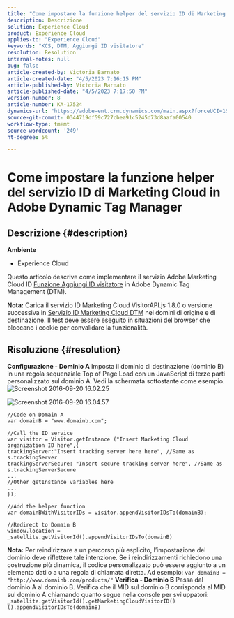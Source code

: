 ```yaml
---
title: "Come impostare la funzione helper del servizio ID di Marketing Cloud in Adobe Dynamic Tag Manager"
description: Descrizione
solution: Experience Cloud
product: Experience Cloud
applies-to: "Experience Cloud"
keywords: "KCS, DTM, Aggiungi ID visitatore"
resolution: Resolution
internal-notes: null
bug: false
article-created-by: Victoria Barnato
article-created-date: "4/5/2023 7:16:15 PM"
article-published-by: Victoria Barnato
article-published-date: "4/5/2023 7:17:50 PM"
version-number: 8
article-number: KA-17524
dynamics-url: "https://adobe-ent.crm.dynamics.com/main.aspx?forceUCI=1&pagetype=entityrecord&etn=knowledgearticle&id=192f5551-e6d3-ed11-a7c7-6045bd006295"
source-git-commit: 0344719df59c727cbea91c5245d73d8aafa00540
workflow-type: tm+mt
source-wordcount: '249'
ht-degree: 5%

---
```


# Come impostare la funzione helper del servizio ID di Marketing Cloud in Adobe Dynamic Tag Manager

## Descrizione {#description}

<b>Ambiente</b>
- Experience Cloud


Questo articolo descrive come implementare il servizio Adobe Marketing Cloud ID [Funzione Aggiungi ID visitatore](https://experienceleague.adobe.com/docs/id-service/using/id-service-api/methods/appendvisitorid.html?lang=it) in Adobe Dynamic Tag Management (DTM).

<b>Nota:</b> Carica il servizio ID Marketing Cloud VisitorAPI.js 1.8.0 o versione successiva in [Servizio ID Marketing Cloud DTM](https://experienceleague.adobe.com/docs/id-service/using/id-service-api/methods/getmcvid.html) nei domini di origine e di destinazione. Il test deve essere eseguito in situazioni del browser che bloccano i cookie per convalidare la funzionalità.


## Risoluzione {#resolution}

<b>Configurazione - Dominio A</b>
Imposta il dominio di destinazione (dominio B) in una regola sequenziale Top of Page Load con un JavaScript di terze parti personalizzato sul dominio A. Vedi la schermata sottostante come esempio.
![Screenshot 2016-09-20 16.02.25](https://helpx.adobe.com/content/dam/help/en/dtm/kb/how-to-set-marketing-cloud-id-service-helper-function-in-adobe-d/jcr%3acontent/main-pars/image/Screenshot%202016-09-20%2016.02.25.png "Screenshot 2016-09-20 16.02.25")

![Screenshot 2016-09-20 16.04.57](https://helpx.adobe.com/content/dam/help/en/dtm/kb/how-to-set-marketing-cloud-id-service-helper-function-in-adobe-d/jcr%3acontent/main-pars/image_1393293752/Screenshot%202016-09-20%2016.04.57.png "Screenshot 2016-09-20 16.04.57")

```clike
//Code on Domain A
var domainB = "www.domainb.com";
 
//Call the ID service
var visitor = Visitor.getInstance ("Insert Marketing Cloud organization ID here",{
trackingServer:"Insert tracking server here here", //Same as s.trackingServer
trackingServerSecure: "Insert secure tracking server here", //Same as s.trackingServerSecure
...
//Other getInstance variables here
...
});
 
//Add the helper function
var domainBWithVisitorIDs = visitor.appendVisitorIDsTo(domainB);
 
//Redirect to Domain B
window.location = _satellite.getVisitorId().appendVisitorIDsTo(domainB)
```


<b>Nota:</b> Per reindirizzare a un percorso più esplicito, l’impostazione del dominio deve riflettere tale intenzione. Se i reindirizzamenti richiedono una costruzione più dinamica, il codice personalizzato può essere aggiunto a un elemento dati o a una regola di chiamata diretta. Ad esempio: `var domainB = "http://www.domainb.com/products/"`
<b>Verifica - Dominio B</b>
Passa dal dominio A al dominio B. Verifica che il MID sul dominio B corrisponda al MID sul dominio A chiamando quanto segue nella console per sviluppatori:  `_satellite.getVisitorId().getMarketingCloudVisitorID()().appendVisitorIDsTo(domainB)`
